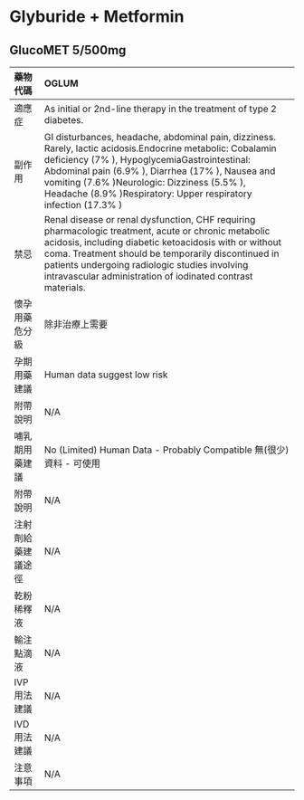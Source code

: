 # Glyburide + Metformin

## GlucoMET 5/500mg

| 藥物代碼           | OGLUM                                                                                                                                                                                                                                                                                                                                |
|:-------------------|:-------------------------------------------------------------------------------------------------------------------------------------------------------------------------------------------------------------------------------------------------------------------------------------------------------------------------------------|
| 適應症             | As initial or 2nd-line therapy in the treatment of type 2 diabetes.                                                                                                                                                                                                                                                                  |
| 副作用             | GI disturbances, headache, abdominal pain, dizziness. Rarely, lactic acidosis.Endocrine metabolic: Cobalamin deficiency (7% ), HypoglycemiaGastrointestinal: Abdominal pain (6.9% ), Diarrhea (17% ), Nausea and vomiting (7.6% )Neurologic: Dizziness (5.5% ), Headache (8.9% )Respiratory: Upper respiratory infection (17.3% )    |
| 禁忌               | Renal disease or renal dysfunction, CHF requiring pharmacologic treatment, acute or chronic metabolic acidosis, including diabetic ketoacidosis with or without coma. Treatment should be temporarily discontinued in patients undergoing radiologic studies involving intravascular administration of iodinated contrast materials. |
| 懷孕用藥危分級     | 除非治療上需要                                                                                                                                                                                                                                                                                                                       |
| 孕期用藥建議       | Human data suggest low risk                                                                                                                                                                                                                                                                                                          |
| 附帶說明           | N/A                                                                                                                                                                                                                                                                                                                                  |
| 哺乳期用藥建議     | No (Limited) Human Data - Probably Compatible 無(很少)資料 - 可使用                                                                                                                                                                                                                                                                  |
| 附帶說明           | N/A                                                                                                                                                                                                                                                                                                                                  |
| 注射劑給藥建議途徑 | N/A                                                                                                                                                                                                                                                                                                                                  |
| 乾粉稀釋液         | N/A                                                                                                                                                                                                                                                                                                                                  |
| 輸注點滴液         | N/A                                                                                                                                                                                                                                                                                                                                  |
| IVP 用法建議       | N/A                                                                                                                                                                                                                                                                                                                                  |
| IVD 用法建議       | N/A                                                                                                                                                                                                                                                                                                                                  |
| 注意事項           | N/A                                                                                                                                                                                                                                                                                                                                  |

